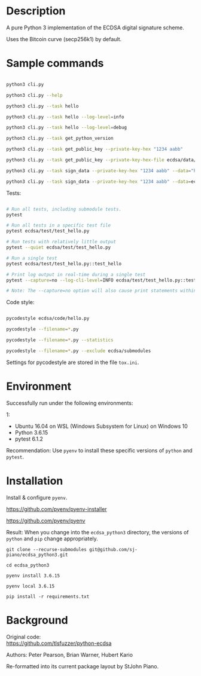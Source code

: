 # Description


A pure Python 3 implementation of the ECDSA digital signature scheme.

Uses the Bitcoin curve (secp256k1) by default.




# Sample commands


```bash

python3 cli.py

python3 cli.py --help

python3 cli.py --task hello

python3 cli.py --task hello --log-level=info

python3 cli.py --task hello --log-level=debug

python3 cli.py --task get_python_version

python3 cli.py --task get_public_key --private-key-hex "1234 aabb"

python3 cli.py --task get_public_key --private-key-hex-file ecdsa/data/private_key_hex1.txt

python3 cli.py --task sign_data --private-key-hex "1234 aabb" --data="hello world"

python3 cli.py --task sign_data --private-key-hex "1234 aabb" --data=ecdsa/data/data1.txt

```


Tests:

```bash

# Run all tests, including submodule tests.
pytest

# Run all tests in a specific test file
pytest ecdsa/test/test_hello.py

# Run tests with relatively little output
pytest --quiet ecdsa/test/test_hello.py

# Run a single test
pytest ecdsa/test/test_hello.py::test_hello

# Print log output in real-time during a single test
pytest --capture=no --log-cli-level=INFO ecdsa/test/test_hello.py::test_hello

# Note: The --capture=no option will also cause print statements within the test code to produce output.

```



Code style:


```bash

pycodestyle ecdsa/code/hello.py

pycodestyle --filename=*.py

pycodestyle --filename=*.py --statistics

pycodestyle --filename=*.py --exclude ecdsa/submodules

```

Settings for pycodestyle are stored in the file `tox.ini`.




# Environment


Successfully run under the following environments:

1:  
- Ubuntu 16.04 on WSL (Windows Subsystem for Linux) on Windows 10  
- Python 3.6.15
- pytest 6.1.2  

Recommendation: Use `pyenv` to install these specific versions of `python` and `pytest`.




# Installation


Install & configure `pyenv`.  

https://github.com/pyenv/pyenv-installer

https://github.com/pyenv/pyenv

Result: When you change into the `ecdsa_python3` directory, the versions of `python` and `pip` change appropriately.


```
git clone --recurse-submodules git@github.com/sj-piano/ecdsa_python3.git

cd ecdsa_python3

pyenv install 3.6.15

pyenv local 3.6.15

pip install -r requirements.txt
```




# Background


Original code:  
https://github.com/tlsfuzzer/python-ecdsa

Authors: Peter Pearson, Brian Warner, Hubert Kario

Re-formatted into its current package layout by StJohn Piano.



